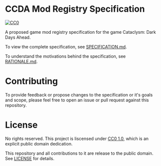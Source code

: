 # CCDA Mod Registry Specification

<a rel="license" href="http://creativecommons.org/publicdomain/zero/1.0/">
  <img src="https://licensebuttons.net/p/zero/1.0/80x15.png" alt="CC0" />
</a>

A proposed game mod registry specification for the game Cataclysm: Dark Days Ahead.

To view the complete specification, see [SPECIFICATION.md](SPECIFICATION.md).

To understand the motivations behind the specification, see [RATIONALE.md](RATIONALE.md).

# Contributing

To provide feedback or propose changes to the specification or it's goals and scope, please feel free to open an issue or pull request against this repository.

# License

No rights reserved. This project is liscensed under [CC0 1.0](https://creativecommons.org/publicdomain/zero/1.0/), which is an explicit public domain dedication.

This repository and all contributions to it are release to the public domain. See [LICENSE](LICENSE) for details.
